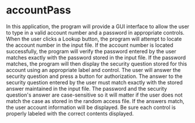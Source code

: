 # accountPass
In this application, the program will provide a GUI interface to allow the user to type in a valid account number and a password in appropriate controls.  When the user clicks a Lookup button, the program will attempt to locate the account number in the input file.  If the account number is located successfully, the program will verify the password entered by the user matches exactly with the password stored in the input file.  If the password matches, the program will then display the security question stored for this account using an appropriate label and control.  The user will answer the security question and press a button for authorization.  The answer to the security question entered by the user must match exactly with the stored answer maintained in the input file.  The password and the security question's answer are case-sensitive so it will matter if the user does not match the case as stored in the random access file.   If the answers match, the user account information will be displayed. Be sure each control is properly labeled with the correct contents displayed.
